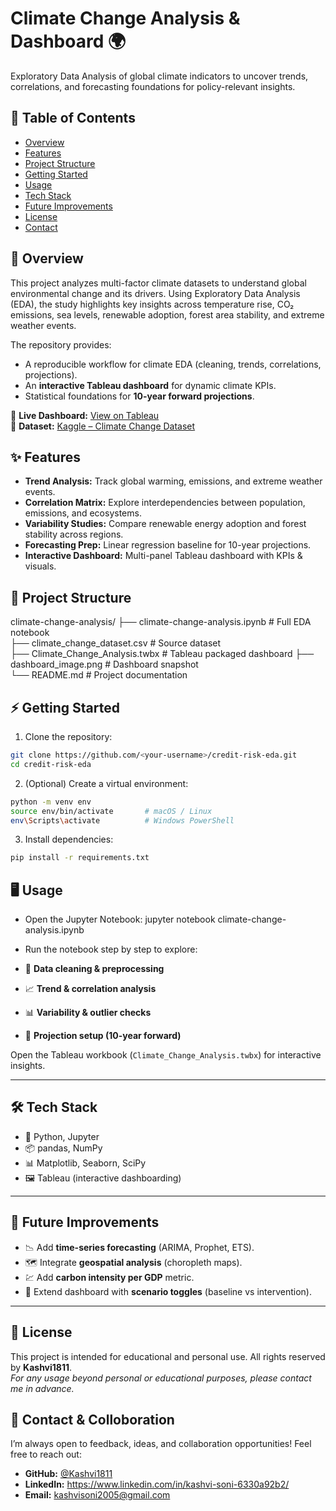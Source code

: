 # Climate Change Analysis & Dashboard 🌍
Exploratory Data Analysis of global climate indicators to uncover trends, correlations, and forecasting foundations for policy-relevant insights.

## 📑 Table of Contents
- [Overview](#-overview)
- [Features](#-features)
- [Project Structure](#-project-structure)
- [Getting Started](#-getting-started)
- [Usage](#-usage)
- [Tech Stack](#-tech-stack)
- [Future Improvements](#-future-improvements)
- [License](#-license)
- [Contact](#-contact)

## 🔎 Overview
This project analyzes multi-factor climate datasets to understand global environmental change and its drivers. Using Exploratory Data Analysis (EDA), the study highlights key insights across temperature rise, CO₂ emissions, sea levels, renewable adoption, forest area stability, and extreme weather events.

The repository provides:
- A reproducible workflow for climate EDA (cleaning, trends, correlations, projections).
- An **interactive Tableau dashboard** for dynamic climate KPIs.
- Statistical foundations for **10-year forward projections**.

🔗 **Live Dashboard:** [View on Tableau](https://prod-in-a.online.tableau.com/t/climate_change_analysis_dashboard/views/Climate_Change_Analysis/Dashboard1)  
📂 **Dataset:** [Kaggle – Climate Change Dataset](https://www.kaggle.com/datasets/bhadramohit/climate-change-dataset)

## ✨ Features

- **Trend Analysis:** Track global warming, emissions, and extreme weather events.
- **Correlation Matrix:** Explore interdependencies between population, emissions, and ecosystems.
- **Variability Studies:** Compare renewable energy adoption and forest stability across regions.
- **Forecasting Prep:** Linear regression baseline for 10-year projections.
- **Interactive Dashboard:** Multi-panel Tableau dashboard with KPIs & visuals.

## 📂 Project Structure
climate-change-analysis/
├── climate-change-analysis.ipynb   # Full EDA notebook  
├── climate_change_dataset.csv      # Source dataset  
├── Climate_Change_Analysis.twbx    # Tableau packaged dashboard
├── dashboard_image.png                       # Dashboard snapshot  
└── README.md                       # Project documentation  

## ⚡ Getting Started
1. Clone the repository:
```bash
git clone https://github.com/<your-username>/credit-risk-eda.git
cd credit-risk-eda
````

2. (Optional) Create a virtual environment:

```bash
python -m venv env
source env/bin/activate       # macOS / Linux
env\Scripts\activate          # Windows PowerShell
```

3. Install dependencies:

```bash
pip install -r requirements.txt
```
## 🖥️ Usage

- Open the Jupyter Notebook:
jupyter notebook climate-change-analysis.ipynb


- Run the notebook step by step to explore:
- 🧹 **Data cleaning & preprocessing**  
- 📈 **Trend & correlation analysis**  
- 📊 **Variability & outlier checks**  
- 🔮 **Projection setup (10-year forward)**  

Open the Tableau workbook (`Climate_Change_Analysis.twbx`) for interactive insights.

---

## 🛠 Tech Stack

- 🐍 Python, Jupyter  
- 📦 pandas, NumPy  
- 📊 Matplotlib, Seaborn, SciPy  
- 🖼 Tableau (interactive dashboarding)  

---

## 🚀 Future Improvements

- 📉 Add **time-series forecasting** (ARIMA, Prophet, ETS).  
- 🗺️ Integrate **geospatial analysis** (choropleth maps).  
- 💹 Add **carbon intensity per GDP** metric.  
- 🔄 Extend dashboard with **scenario toggles** (baseline vs intervention).  

---

## 📜 License

This project is intended for educational and personal use. All rights reserved by **Kashvi1811**.  
*For any usage beyond personal or educational purposes, please contact me in advance.*

## 🤝 Contact & Colloboration

I’m always open to feedback, ideas, and collaboration opportunities! Feel free to reach out:

- **GitHub:** [@Kashvi1811](https://github.com/Kashvi1811)
- **LinkedIn:** https://www.linkedin.com/in/kashvi-soni-6330a92b2/
- **Email:** kashvisoni2005@gmail.com

